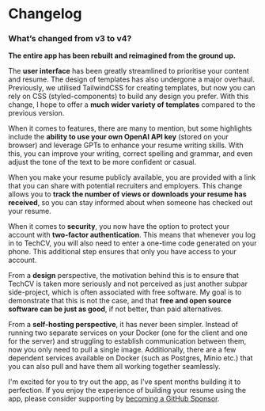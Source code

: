 # Changelog

### What’s changed from v3 to v4?

**The entire app has been rebuilt and reimagined from the ground up.**

The **user interface** has been greatly streamlined to prioritise your content and resume. The design of templates has also undergone a major overhaul. Previously, we utilised TailwindCSS for creating templates, but now you can rely on CSS (styled-components) to build any design you prefer. With this change, I hope to offer a **much wider variety of templates** compared to the previous version.

When it comes to features, there are many to mention, but some highlights include the **ability to use your own OpenAI API key** (stored on your browser) and leverage GPTs to enhance your resume writing skills. With this, you can improve your writing, correct spelling and grammar, and even adjust the tone of the text to be more confident or casual.

When you make your resume publicly available, you are provided with a link that you can share with potential recruiters and employers. This change allows you to **track the number of views or downloads your resume has received**, so you can stay informed about when someone has checked out your resume.

When it comes to **security**, you now have the option to protect your account with **two-factor authentication**. This means that whenever you log in to TechCV, you will also need to enter a one-time code generated on your phone. This additional step ensures that only you have access to your account.

From a **design** perspective, the motivation behind this is to ensure that TechCV is taken more seriously and not perceived as just another subpar side-project, which is often associated with free software. My goal is to demonstrate that this is not the case, and that **free and open source software can be just as good**, if not better, than paid alternatives.

From a **self-hosting perspective**, it has never been simpler. Instead of running two separate services on your Docker (one for the client and one for the server) and struggling to establish communication between them, now you only need to pull a single image. Additionally, there are a few dependent services available on Docker (such as Postgres, Minio etc.) that you can also pull and have them all working together seamlessly.

I'm excited for you to try out the app, as I've spent months building it to perfection. If you enjoy the experience of building your resume using the app, please consider supporting by [becoming a GitHub Sponsor](https://github.com/sponsors/AmruthPillai).

